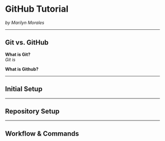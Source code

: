 # GitHub Tutorial

_by Marilyn Morales_

---
## Git vs. GitHub
   **What is Git?**  
   _Git is_
   
   **What is Github?**



---
## Initial Setup



---
## Repository Setup



---
## Workflow & Commands